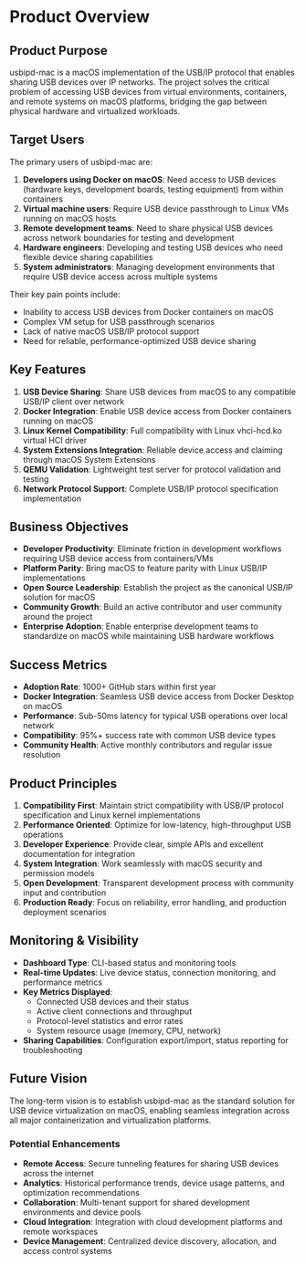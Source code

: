 # Product Overview

## Product Purpose
usbipd-mac is a macOS implementation of the USB/IP protocol that enables sharing USB devices over IP networks. The project solves the critical problem of accessing USB devices from virtual environments, containers, and remote systems on macOS platforms, bridging the gap between physical hardware and virtualized workloads.

## Target Users
The primary users of usbipd-mac are:

1. **Developers using Docker on macOS**: Need access to USB devices (hardware keys, development boards, testing equipment) from within containers
2. **Virtual machine users**: Require USB device passthrough to Linux VMs running on macOS hosts
3. **Remote development teams**: Need to share physical USB devices across network boundaries for testing and development
4. **Hardware engineers**: Developing and testing USB devices who need flexible device sharing capabilities
5. **System administrators**: Managing development environments that require USB device access across multiple systems

Their key pain points include:
- Inability to access USB devices from Docker containers on macOS
- Complex VM setup for USB passthrough scenarios
- Lack of native macOS USB/IP protocol support
- Need for reliable, performance-optimized USB device sharing

## Key Features

1. **USB Device Sharing**: Share USB devices from macOS to any compatible USB/IP client over network
2. **Docker Integration**: Enable USB device access from Docker containers running on macOS
3. **Linux Kernel Compatibility**: Full compatibility with Linux vhci-hcd.ko virtual HCI driver
4. **System Extensions Integration**: Reliable device access and claiming through macOS System Extensions
5. **QEMU Validation**: Lightweight test server for protocol validation and testing
6. **Network Protocol Support**: Complete USB/IP protocol specification implementation

## Business Objectives

- **Developer Productivity**: Eliminate friction in development workflows requiring USB device access from containers/VMs
- **Platform Parity**: Bring macOS to feature parity with Linux USB/IP implementations
- **Open Source Leadership**: Establish the project as the canonical USB/IP solution for macOS
- **Community Growth**: Build an active contributor and user community around the project
- **Enterprise Adoption**: Enable enterprise development teams to standardize on macOS while maintaining USB hardware workflows

## Success Metrics

- **Adoption Rate**: 1000+ GitHub stars within first year
- **Docker Integration**: Seamless USB device access from Docker Desktop on macOS
- **Performance**: Sub-50ms latency for typical USB operations over local network
- **Compatibility**: 95%+ success rate with common USB device types
- **Community Health**: Active monthly contributors and regular issue resolution

## Product Principles

1. **Compatibility First**: Maintain strict compatibility with USB/IP protocol specification and Linux kernel implementations
2. **Performance Oriented**: Optimize for low-latency, high-throughput USB operations
3. **Developer Experience**: Provide clear, simple APIs and excellent documentation for integration
4. **System Integration**: Work seamlessly with macOS security and permission models
5. **Open Development**: Transparent development process with community input and contribution
6. **Production Ready**: Focus on reliability, error handling, and production deployment scenarios

## Monitoring & Visibility

- **Dashboard Type**: CLI-based status and monitoring tools
- **Real-time Updates**: Live device status, connection monitoring, and performance metrics
- **Key Metrics Displayed**: 
  - Connected USB devices and their status
  - Active client connections and throughput
  - Protocol-level statistics and error rates
  - System resource usage (memory, CPU, network)
- **Sharing Capabilities**: Configuration export/import, status reporting for troubleshooting

## Future Vision

The long-term vision is to establish usbipd-mac as the standard solution for USB device virtualization on macOS, enabling seamless integration across all major containerization and virtualization platforms.

### Potential Enhancements
- **Remote Access**: Secure tunneling features for sharing USB devices across the internet
- **Analytics**: Historical performance trends, device usage patterns, and optimization recommendations  
- **Collaboration**: Multi-tenant support for shared development environments and device pools
- **Cloud Integration**: Integration with cloud development platforms and remote workspaces
- **Device Management**: Centralized device discovery, allocation, and access control systems